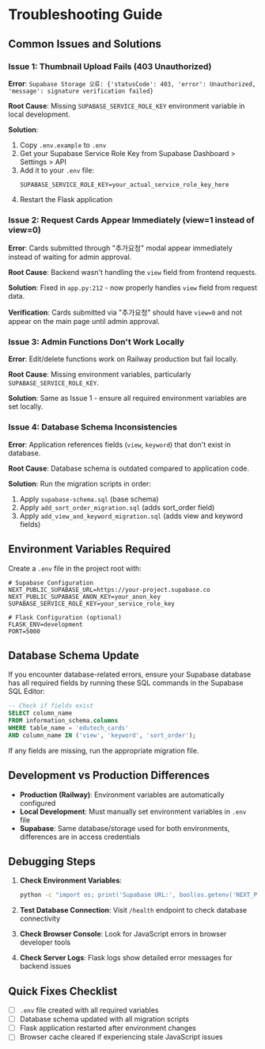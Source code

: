 # Troubleshooting Guide

## Common Issues and Solutions

### Issue 1: Thumbnail Upload Fails (403 Unauthorized)

**Error**: `Supabase Storage 오류: {'statusCode': 403, 'error': Unauthorized, 'message': signature verification failed}`

**Root Cause**: Missing `SUPABASE_SERVICE_ROLE_KEY` environment variable in local development.

**Solution**:
1. Copy `.env.example` to `.env`
2. Get your Supabase Service Role Key from Supabase Dashboard > Settings > API
3. Add it to your `.env` file:
   ```
   SUPABASE_SERVICE_ROLE_KEY=your_actual_service_role_key_here
   ```
4. Restart the Flask application

### Issue 2: Request Cards Appear Immediately (view=1 instead of view=0)

**Error**: Cards submitted through "추가요청" modal appear immediately instead of waiting for admin approval.

**Root Cause**: Backend wasn't handling the `view` field from frontend requests.

**Solution**: Fixed in `app.py:212` - now properly handles `view` field from request data.

**Verification**: Cards submitted via "추가요청" should have `view=0` and not appear on the main page until admin approval.

### Issue 3: Admin Functions Don't Work Locally

**Error**: Edit/delete functions work on Railway production but fail locally.

**Root Cause**: Missing environment variables, particularly `SUPABASE_SERVICE_ROLE_KEY`.

**Solution**: Same as Issue 1 - ensure all required environment variables are set locally.

### Issue 4: Database Schema Inconsistencies

**Error**: Application references fields (`view`, `keyword`) that don't exist in database.

**Root Cause**: Database schema is outdated compared to application code.

**Solution**: Run the migration scripts in order:
1. Apply `supabase-schema.sql` (base schema)
2. Apply `add_sort_order_migration.sql` (adds sort_order field)
3. Apply `add_view_and_keyword_migration.sql` (adds view and keyword fields)

## Environment Variables Required

Create a `.env` file in the project root with:

```env
# Supabase Configuration
NEXT_PUBLIC_SUPABASE_URL=https://your-project.supabase.co
NEXT_PUBLIC_SUPABASE_ANON_KEY=your_anon_key
SUPABASE_SERVICE_ROLE_KEY=your_service_role_key

# Flask Configuration (optional)
FLASK_ENV=development
PORT=5000
```

## Database Schema Update

If you encounter database-related errors, ensure your Supabase database has all required fields by running these SQL commands in the Supabase SQL Editor:

```sql
-- Check if fields exist
SELECT column_name 
FROM information_schema.columns 
WHERE table_name = 'edutech_cards' 
AND column_name IN ('view', 'keyword', 'sort_order');
```

If any fields are missing, run the appropriate migration file.

## Development vs Production Differences

- **Production (Railway)**: Environment variables are automatically configured
- **Local Development**: Must manually set environment variables in `.env` file
- **Supabase**: Same database/storage used for both environments, differences are in access credentials

## Debugging Steps

1. **Check Environment Variables**:
   ```bash
   python -c "import os; print('Supabase URL:', bool(os.getenv('NEXT_PUBLIC_SUPABASE_URL'))); print('Service Key:', bool(os.getenv('SUPABASE_SERVICE_ROLE_KEY')))"
   ```

2. **Test Database Connection**:
   Visit `/health` endpoint to check database connectivity

3. **Check Browser Console**:
   Look for JavaScript errors in browser developer tools

4. **Check Server Logs**:
   Flask logs show detailed error messages for backend issues

## Quick Fixes Checklist

- [ ] `.env` file created with all required variables
- [ ] Database schema updated with all migration scripts
- [ ] Flask application restarted after environment changes
- [ ] Browser cache cleared if experiencing stale JavaScript issues